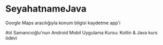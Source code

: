 # SeyahatnameJava
Google Maps aracılığıyla konum bilgisi kaydetme app'i

Atıl Samancıoğlu'nun Android Mobil Uygulama Kursu: Kotlin & Java kurs ödevi
